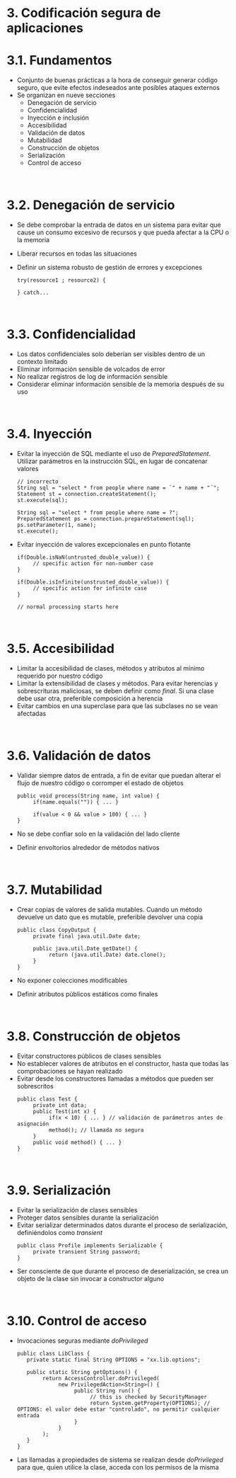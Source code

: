 # 3. Codificación segura de aplicaciones

# 3.1. Fundamentos

- Conjunto de buenas prácticas a la hora de conseguir generar código seguro, que evite efectos indeseados ante posibles ataques externos
- Se organizan en nueve secciones
  - Denegación de servicio
  - Confidencialidad
  - Inyección e inclusión
  - Accesibilidad
  - Validación de datos
  - Mutabilidad
  - Construcción de objetos
  - Serialización
  - Control de acceso

<br>

# 3.2. Denegación de servicio

- Se debe comprobar la entrada de datos en un sistema para evitar que cause un consumo excesivo de recursos y que pueda afectar a la CPU o la memoria
- Liberar recursos en todas las situaciones
- Definir un sistema robusto de gestión de errores y excepciones

  ```
  try(resource1 ; resource2) {

  } catch...
  ```

<br>

# 3.3. Confidencialidad

- Los datos confidenciales solo deberían ser visibles dentro de un contexto limitado
- Eliminar información sensible de volcados de error
- No realizar registros de log de información sensible
- Considerar eliminar información sensible de la memoria después de su uso

<br>

# 3.4. Inyección

- Evitar la inyección de SQL mediante el uso de _PreparedStatement_. Utilizar parámetros en la instrucción SQL, en lugar de concatenar valores
  ```
  // incorrecto
  String sql = "select * from people where name = `" + name + "´";
  Statement st = connection.createStatement();
  st.execute(sql);
  ```
  ```
  String sql = "select * from people where name = ?";
  PreparedStatement ps = connection.prepareStatement(sql);
  ps.setParameter(1, name);
  st.execute();
  ```
- Evitar inyección de valores excepcionales en punto flotante

  ```
  if(Double.isNaN(untrusted_double_value)) {
       // specific action for non-number case
  }

  if(Double.isInfinite(unstrusted_double_value)) {
       // specific action for infinite case
  }

  // normal processing starts here
  ```

<br>

# 3.5. Accesibilidad

- Limitar la accesibilidad de clases, métodos y atributos al mínimo requerido por nuestro código
- Limitar la extensibilidad de clases y métodos. Para evitar herencias y sobrescrituras maliciosas, se deben definir como _final_. Si una clase debe usar otra, preferible composición a herencia
- Evitar cambios en una superclase para que las subclases no se vean afectadas

<br>

# 3.6. Validación de datos

- Validar siempre datos de entrada, a fin de evitar que puedan alterar el flujo de nuestro código o corromper el estado de objetos

  ```
  public void process(String name, int value) {
       if(name.equals("")) { ... }

       if(value < 0 && value > 100) { ... }
  }
  ```

- No se debe confiar solo en la validación del lado cliente
- Definir envoltorios alrededor de métodos nativos

<br>

# 3.7. Mutabilidad

- Crear copias de valores de salida mutables. Cuando un método devuelve un dato que es mutable, preferible devolver una copia

  ```
  public class CopyOutput {
       private final java.util.Date date;

       public java.util.Date getDate() {
            return (java.util.Date) date.clone();
       }
  }
  ```

- No exponer colecciones modificables
- Definir atributos públicos estáticos como finales

<br>

# 3.8. Construcción de objetos

- Evitar constructores públicos de clases sensibles
- No establecer valores de atributos en el constructor, hasta que todas las comprobaciones se hayan realizado
- Evitar desde los constructores llamadas a métodos que pueden ser sobrescritos
  ```
  public class Test {
       private int data;
       public Test(int x) {
            if(x < 10) { ... } // validación de parámetros antes de asignación
            method(); // llamada no segura
       }
       public void method() { ... }
  }
  ```

<br>

# 3.9. Serialización

- Evitar la serialización de clases sensibles
- Proteger datos sensibles durante la serialización
- Evitar serializar determinados datos durante el proceso de serialización, definiéndolos como _transient_
  ```
  public class Profile implements Serializable {
       private transient String password;
  }
  ```
- Ser consciente de que durante el proceso de deserialización, se crea un objeto de la clase sin invocar a constructor alguno

<br>

# 3.10. Control de acceso

- Invocaciones seguras mediante _doPrivileged_

  ```
  public class LibClass {
     private static final String OPTIONS = "xx.lib.options";

     public static String getOptions() {
          return AccessController.doPrivileged(
               new PrivilegedAction<String>() {
                    public String run() {
                         // this is checked by SecurityManager
                         return System.getProperty(OPTIONS); // OPTIONS: el valor debe estar "controlado", no permitir cualquier entrada
                    }
               }
          );
     }
  }
  ```

- Las llamadas a propiedades de sistema se realizan desde _doPrivileged_ para que, quien utilice la clase, acceda con los permisos de la misma
